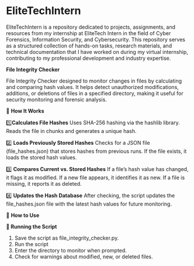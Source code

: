 # EliteTechIntern
 
EliteTechIntern is a repository dedicated to projects, assignments, and resources from my internship at EliteTech Intern in the field of Cyber Forensics, Information Security, and Cybersecurity. This repository serves as a structured collection of hands-on tasks, research materials, and technical documentation that I have worked on during my virtual internship, contributing to my professional development and industry expertise.

**File Integrity Checker**

File Integrity Checker designed to monitor changes in files by calculating and comparing hash values. It helps detect unauthorized modifications, additions, or deletions of files in a specified directory, making it useful for security monitoring and forensic analysis.

📌 **How It Works**

1️⃣**Calculates File Hashes**
Uses SHA-256 hashing via the hashlib library.
Reads the file in chunks and generates a unique hash.

2️⃣ **Loads Previously Stored Hashes**
Checks for a JSON file (file_hashes.json) that stores hashes from previous runs.
If the file exists, it loads the stored hash values.

3️⃣ **Compares Current vs. Stored Hashes**
If a file’s hash value has changed, it flags it as modified.
If a new file appears, it identifies it as new.
If a file is missing, it reports it as deleted.

4️⃣ **Updates the Hash Database**
After checking, the script updates the file_hashes.json file with the latest hash values for future monitoring.

📌 **How to Use**

**🚀 Running the Script**

1. Save the script as file_integrity_checker.py.
2. Run the script 
3. Enter the directory to monitor when prompted.
4. Check for warnings about modified, new, or deleted files.
